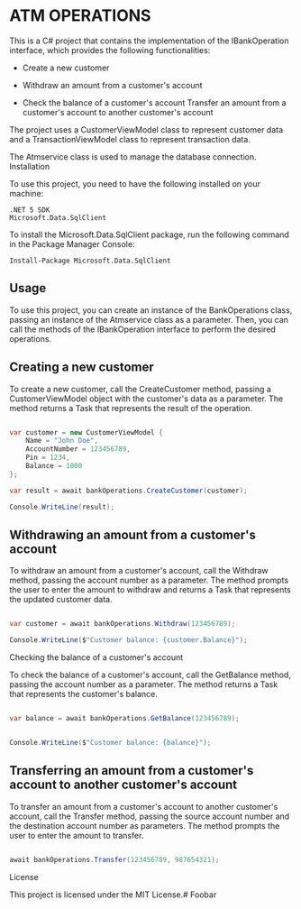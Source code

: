 # ATM OPERATIONS

This is a C# project that contains the implementation of the IBankOperation interface, which provides the following functionalities:

   * Create a new customer

   * Withdraw an amount from a customer's account

   * Check the balance of a customer's account
   Transfer an amount from a customer's account to another customer's account

The project uses a CustomerViewModel class to represent customer data and a TransactionViewModel class to represent transaction data. 

The Atmservice class is used to manage the database connection.
Installation

To use this project, you need to have the following installed on your machine:

    .NET 5 SDK
    Microsoft.Data.SqlClient

To install the Microsoft.Data.SqlClient package, run the following command in the Package Manager Console:

```Install-Package Microsoft.Data.SqlClient```

## Usage

To use this project, you can create an instance of the BankOperations class, passing an instance of the Atmservice class as a parameter. Then, you can call the methods of the IBankOperation interface to perform the desired operations.

## Creating a new customer

To create a new customer, call the CreateCustomer method, passing a CustomerViewModel object with the customer's data as a parameter. The method returns a Task<string> that represents the result of the operation.

```csharp

var customer = new CustomerViewModel {
    Name = "John Doe",
    AccountNumber = 123456789,
    Pin = 1234,
    Balance = 1000
};

var result = await bankOperations.CreateCustomer(customer);

Console.WriteLine(result);
```

## Withdrawing an amount from a customer's account

To withdraw an amount from a customer's account, call the Withdraw method, passing the account number as a parameter. The method prompts the user to enter the amount to withdraw and returns a Task<CustomerViewModel> that represents the updated customer data.

```csharp

var customer = await bankOperations.Withdraw(123456789);

Console.WriteLine($"Customer balance: {customer.Balance}");
```

Checking the balance of a customer's account

To check the balance of a customer's account, call the GetBalance method, passing the account number as a parameter. The method returns a Task<decimal> that represents the customer's balance.

```csharp

var balance = await bankOperations.GetBalance(123456789);


Console.WriteLine($"Customer balance: {balance}");
```

## Transferring an amount from a customer's account to another customer's account

To transfer an amount from a customer's account to another customer's account, call the Transfer method, passing the source account number and the destination account number as parameters. The method prompts the user to enter the amount to transfer.

```csharp

await bankOperations.Transfer(123456789, 987654321);
```

License

This project is licensed under the MIT License.# Foobar
